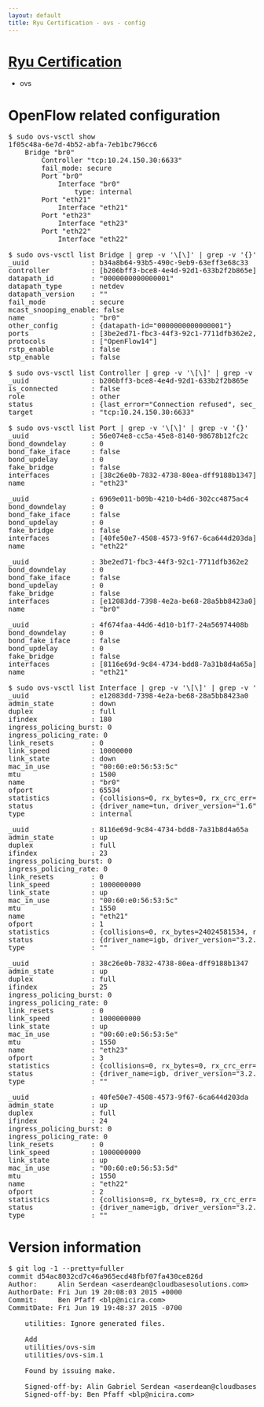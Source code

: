 ```yaml
---
layout: default
title: Ryu Certification - ovs - config
---
```

# [Ryu Certification](http://osrg.github.io/ryu/certification.html)
* ovs 

# OpenFlow related configuration
<pre>
$ sudo ovs-vsctl show
1f05c48a-6e7d-4b52-abfa-7eb1bc796cc6
    Bridge "br0"
        Controller "tcp:10.24.150.30:6633"
        fail_mode: secure
        Port "br0"
            Interface "br0"
                type: internal
        Port "eth21"
            Interface "eth21"
        Port "eth23"
            Interface "eth23"
        Port "eth22"
            Interface "eth22"

$ sudo ovs-vsctl list Bridge | grep -v '\[\]' | grep -v '{}'
_uuid               : b34a8b64-93b5-490c-9eb9-63eff3e68c33
controller          : [b206bff3-bce8-4e4d-92d1-633b2f2b865e]
datapath_id         : "0000000000000001"
datapath_type       : netdev
datapath_version    : "<built-in>"
fail_mode           : secure
mcast_snooping_enable: false
name                : "br0"
other_config        : {datapath-id="0000000000000001"}
ports               : [3be2ed71-fbc3-44f3-92c1-7711dfb362e2, 4f674faa-44d6-4d10-b1f7-24a56974408b, 56e074e8-cc5a-45e8-8140-98678b12fc2c, 6969e011-b09b-4210-b4d6-302cc4875ac4]
protocols           : ["OpenFlow14"]
rstp_enable         : false
stp_enable          : false

$ sudo ovs-vsctl list Controller | grep -v '\[\]' | grep -v '{}'
_uuid               : b206bff3-bce8-4e4d-92d1-633b2f2b865e
is_connected        : false
role                : other
status              : {last_error="Connection refused", sec_since_disconnect="1", state=BACKOFF}
target              : "tcp:10.24.150.30:6633"

$ sudo ovs-vsctl list Port | grep -v '\[\]' | grep -v '{}'
_uuid               : 56e074e8-cc5a-45e8-8140-98678b12fc2c
bond_downdelay      : 0
bond_fake_iface     : false
bond_updelay        : 0
fake_bridge         : false
interfaces          : [38c26e0b-7832-4738-80ea-dff9188b1347]
name                : "eth23"

_uuid               : 6969e011-b09b-4210-b4d6-302cc4875ac4
bond_downdelay      : 0
bond_fake_iface     : false
bond_updelay        : 0
fake_bridge         : false
interfaces          : [40fe50e7-4508-4573-9f67-6ca644d203da]
name                : "eth22"

_uuid               : 3be2ed71-fbc3-44f3-92c1-7711dfb362e2
bond_downdelay      : 0
bond_fake_iface     : false
bond_updelay        : 0
fake_bridge         : false
interfaces          : [e12083dd-7398-4e2a-be68-28a5bb8423a0]
name                : "br0"

_uuid               : 4f674faa-44d6-4d10-b1f7-24a56974408b
bond_downdelay      : 0
bond_fake_iface     : false
bond_updelay        : 0
fake_bridge         : false
interfaces          : [8116e69d-9c84-4734-bdd8-7a31b8d4a65a]
name                : "eth21"

$ sudo ovs-vsctl list Interface | grep -v '\[\]' | grep -v '{}'
_uuid               : e12083dd-7398-4e2a-be68-28a5bb8423a0
admin_state         : down
duplex              : full
ifindex             : 180
ingress_policing_burst: 0
ingress_policing_rate: 0
link_resets         : 0
link_speed          : 10000000
link_state          : down
mac_in_use          : "00:60:e0:56:53:5c"
mtu                 : 1500
name                : "br0"
ofport              : 65534
statistics          : {collisions=0, rx_bytes=0, rx_crc_err=0, rx_dropped=0, rx_errors=0, rx_frame_err=0, rx_over_err=0, rx_packets=0, tx_bytes=0, tx_dropped=0, tx_errors=0, tx_packets=0}
status              : {driver_name=tun, driver_version="1.6", firmware_version="N/A"}
type                : internal

_uuid               : 8116e69d-9c84-4734-bdd8-7a31b8d4a65a
admin_state         : up
duplex              : full
ifindex             : 23
ingress_policing_burst: 0
ingress_policing_rate: 0
link_resets         : 0
link_speed          : 1000000000
link_state          : up
mac_in_use          : "00:60:e0:56:53:5c"
mtu                 : 1550
name                : "eth21"
ofport              : 1
statistics          : {collisions=0, rx_bytes=24024581534, rx_crc_err=0, rx_dropped=0, rx_errors=0, rx_frame_err=0, rx_over_err=0, rx_packets=16026376, tx_bytes=0, tx_dropped=0, tx_errors=0, tx_packets=0}
status              : {driver_name=igb, driver_version="3.2.10-k", firmware_version="2.10-9"}
type                : ""

_uuid               : 38c26e0b-7832-4738-80ea-dff9188b1347
admin_state         : up
duplex              : full
ifindex             : 25
ingress_policing_burst: 0
ingress_policing_rate: 0
link_resets         : 0
link_speed          : 1000000000
link_state          : up
mac_in_use          : "00:60:e0:56:53:5e"
mtu                 : 1550
name                : "eth23"
ofport              : 3
statistics          : {collisions=0, rx_bytes=0, rx_crc_err=0, rx_dropped=0, rx_errors=0, rx_frame_err=0, rx_over_err=0, rx_packets=0, tx_bytes=1176922500, tx_dropped=0, tx_errors=0, tx_packets=784615}
status              : {driver_name=igb, driver_version="3.2.10-k", firmware_version="2.10-9"}
type                : ""

_uuid               : 40fe50e7-4508-4573-9f67-6ca644d203da
admin_state         : up
duplex              : full
ifindex             : 24
ingress_policing_burst: 0
ingress_policing_rate: 0
link_resets         : 0
link_speed          : 1000000000
link_state          : up
mac_in_use          : "00:60:e0:56:53:5d"
mtu                 : 1550
name                : "eth22"
ofport              : 2
statistics          : {collisions=0, rx_bytes=0, rx_crc_err=0, rx_dropped=0, rx_errors=0, rx_frame_err=0, rx_over_err=0, rx_packets=0, tx_bytes=18089315792, tx_dropped=0, tx_errors=0, tx_packets=12064077}
status              : {driver_name=igb, driver_version="3.2.10-k", firmware_version="2.10-9"}
type                : ""
</pre>

# Version information
<pre>
$ git log -1 --pretty=fuller
commit d54ac8032cd7c46a965ecd48fbf07fa430ce826d
Author:     Alin Serdean &lt;aserdean@cloudbasesolutions.com&gt;
AuthorDate: Fri Jun 19 20:08:03 2015 +0000
Commit:     Ben Pfaff &lt;blp@nicira.com&gt;
CommitDate: Fri Jun 19 19:48:37 2015 -0700

    utilities: Ignore generated files.
    
    Add
    utilities/ovs-sim
    utilities/ovs-sim.1
    
    Found by issuing make.
    
    Signed-off-by: Alin Gabriel Serdean &lt;aserdean@cloudbasesolutions.com&gt;
    Signed-off-by: Ben Pfaff &lt;blp@nicira.com&gt;
</pre>
